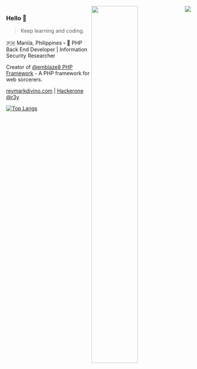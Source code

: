 <img align="right" src="https://github-readme-stats.vercel.app/api?username=reymarkdivino&show_icons=true&icon_color=805AD5&text_color=718096&bg_color=ffffff&count_private=true" />

<img align="right" src="https://wakatime.com/share/@reymarkdivino/2449636c-f308-49a2-b49e-a540f482cfce.svg" width="50%" height="50%"/>

### Hello 👋

> Keep learning and coding.

🇵🇭 Manila, Philippines・🚀 PHP Back End Developer | Information Security Researcher

Creator of [@emblaze8 PHP Framework](https://github.com/emblaze8) - A PHP framework for web sorcerers.

[reymarkdivino.com](https://www.reymarkdivino.com/) | [Hackerone @r3y](https://hackerone.com/r3y/resume)

[![Top Langs](https://github-readme-stats.vercel.app/api/top-langs/?username=reymarkdivino&layout=compact&hide_title=false)](https://wakatime.com/share/@reymarkdivino/1a8e09e3-5101-4589-a5c2-98879de974e4.svg)
